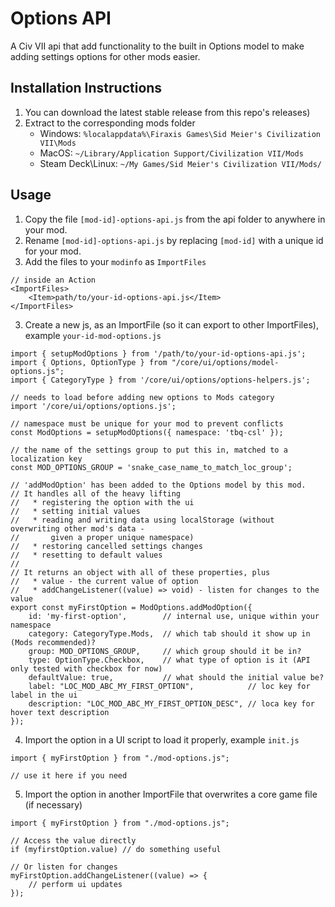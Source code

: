 # Options API

A Civ VII api that add functionality to the built in Options model to make adding settings options for other mods easier.

## Installation Instructions
1. You can download the latest stable release from this repo's releases)
2. Extract to the corresponding mods folder
    * Windows: `%localappdata%\Firaxis Games\Sid Meier's Civilization VII\Mods`
    * MacOS: `~/Library/Application Support/Civilization VII/Mods`
    * Steam Deck\Linux: `~/My Games/Sid Meier's Civilization VII/Mods/`

## Usage
1. Copy the file `[mod-id]-options-api.js` from the api folder to anywhere in your mod.
2. Rename `[mod-id]-options-api.js` by replacing `[mod-id]` with a unique id for your mod.
2. Add the files to your `modinfo` as `ImportFiles`
```
// inside an Action
<ImportFiles>
    <Item>path/to/your-id-options-api.js</Item>
</ImportFiles>
```
3. Create a new js, as an ImportFile (so it can export to other ImportFiles), example `your-id-mod-options.js`
```
import { setupModOptions } from '/path/to/your-id-options-api.js';
import { Options, OptionType } from "/core/ui/options/model-options.js";
import { CategoryType } from '/core/ui/options/options-helpers.js';

// needs to load before adding new options to Mods category
import '/core/ui/options/options.js';

// namespace must be unique for your mod to prevent conflicts
const ModOptions = setupModOptions({ namespace: 'tbq-csl' });

// the name of the settings group to put this in, matched to a localization key
const MOD_OPTIONS_GROUP = 'snake_case_name_to_match_loc_group';

// 'addModOption' has been added to the Options model by this mod.
// It handles all of the heavy lifting
//   * registering the option with the ui
//   * setting initial values
//   * reading and writing data using localStorage (without overwriting other mod's data - 
//       given a proper unique namespace)
//   * restoring cancelled settings changes
//   * resetting to default values
//
// It returns an object with all of these properties, plus
//   * value - the current value of option
//   * addChangeListener((value) => void) - listen for changes to the value
export const myFirstOption = ModOptions.addModOption({
    id: 'my-first-option',        // internal use, unique within your namespace
    category: CategoryType.Mods,  // which tab should it show up in (Mods recommended)?
    group: MOD_OPTIONS_GROUP,     // which group should it be in?
    type: OptionType.Checkbox,    // what type of option is it (API only tested with checkbox for now)
    defaultValue: true,           // what should the initial value be?
    label: "LOC_MOD_ABC_MY_FIRST_OPTION",            // loc key for label in the ui
    description: "LOC_MOD_ABC_MY_FIRST_OPTION_DESC", // loca key for hover text description
});
```
4. Import the option in a UI script to load it properly, example `init.js`
```
import { myFirstOption } from "./mod-options.js";

// use it here if you need
```
5. Import the option in another ImportFile that overwrites a core game file (if necessary)
```
import { myFirstOption } from "./mod-options.js";

// Access the value directly
if (myfirstOption.value) // do something useful

// Or listen for changes
myFirstOption.addChangeListener((value) => {
    // perform ui updates
});
```